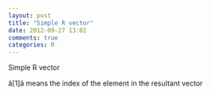 ```yaml
---
layout: post
title: "Simple R vector"
date: 2012-09-27 13:02
comments: true
categories: R
---
```


Simple R vector


â[1]â means the index of the element in the resultant vector

